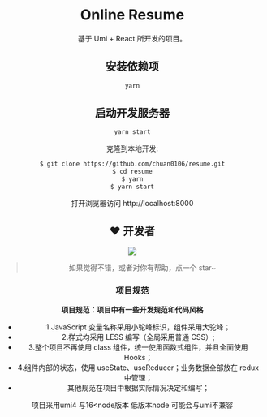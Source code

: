 <h1 align="center">Online Resume</h1>

<div align="center">

基于 Umi + React 所开发的项目。

## 安装依赖项

```bash
yarn
```

## 启动开发服务器

```bash
yarn start
```

克隆到本地开发:

```bash
$ git clone https://github.com/chuan0106/resume.git
$ cd resume
$ yarn
$ yarn start
```

打开浏览器访问 http://localhost:8000

## ❤️ 开发者

[![](https://avatars.githubusercontent.com/u/72644385?s=48&v=4)](https://github.com/chuan0106)

> 如果觉得不错，或者对你有帮助，点一个 star~

### 项目规范

**项目规范：项目中有一些开发规范和代码风格**

- 1.JavaScript 变量名称采用小驼峰标识，组件采用大驼峰；
- 2.样式均采用 LESS 编写（全局采用普通 CSS）;
- 3.整个项目不再使用 class 组件，统一使用函数式组件，并且全面使用 Hooks；
- 4.组件内部的状态，使用 useState、useReducer；业务数据全部放在 redux 中管理；
- 其他规范在项目中根据实际情况决定和编写；

<p align="center">项目采用umi4 与16&lt;node版本 低版本node 可能会与umi不兼容</p>

